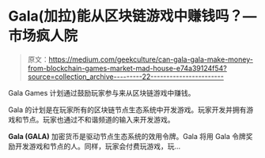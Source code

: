 # Gala(加拉)能从区块链游戏中赚钱吗？—市场疯人院

> 原文：<https://medium.com/geekculture/can-gala-gala-make-money-from-blockchain-games-market-mad-house-e74a39124f54?source=collection_archive---------22----------------------->

Gala Games 计划通过鼓励玩家参与来从区块链游戏中赚钱。

Gala 的计划是在玩家所有的区块链节点生态系统中开发游戏。玩家开发并拥有游戏和节点。玩家也通过不和谐频道的输入来开发游戏。

**Gala (GALA)** 加密货币是驱动节点生态系统的效用令牌。Gala 将用 Gala 令牌奖励开发游戏和节点的人。同样，玩家会付费玩游戏，玩…